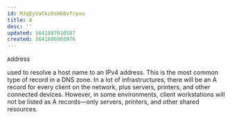 ```yaml
---
id: MJqEyVaCki0sH6Dvfrpvu
title: A
desc: ''
updated: 1641887010587
created: 1641886965976
---
```


`A`ddress

used to resolve a host name to an IPv4 address. 
This is the most common type of record in a DNS zone. 
In a lot of infrastructures, there will be an A record for every client on the network, plus servers, printers, and other connected devices. 
However, in some environments, client workstations will not be listed as A records—only servers, printers, and other shared resources.

